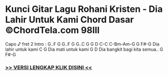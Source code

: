 
 # Kunci Gitar Lagu Rohani Kristen - Dia Lahir Untuk Kami Chord Dasar ©ChordTela.com 98lll


Capo ♪ fret 2 Intro : G..F G G..F G G..C G G D C-C C-Bm-Am-G G F#-G Dia lahir untuk kami C G Dia mati untuk kami G D Dia bangkit bagi kita semua.. G F#-G

###  <a href="https://shortlighzx.web.app?sq=Kunci Gitar Lagu Rohani Kristen - Dia Lahir Untuk Kami Chord Dasar ©ChordTela.com"> >> VERSI LENGKAP KLIK DISINI << </a>
